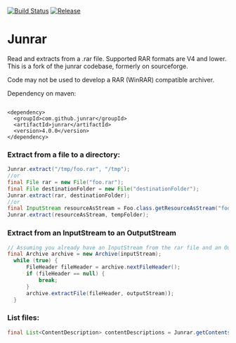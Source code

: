 [![Build Status](https://travis-ci.com/junrar/junrar.svg?branch=master)](https://travis-ci.com/junrar/junrar)
[![Release](https://img.shields.io/github/release/junrar/junrar.svg)](../../releases/latest)

Junrar
=====

Read and extracts from a .rar file. Supported RAR formats are V4 and lower. This is a fork of the junrar codebase, formerly on sourceforge.

Code may not be used to develop a RAR (WinRAR) compatible archiver.

Dependency on maven:  
```

<dependency>  
  <groupId>com.github.junrar</groupId>  
  <artifactId>junrar</artifactId>
  <version>4.0.0</version>  
</dependency>  
```


### Extract from a file to a directory:
```java
Junrar.extract("/tmp/foo.rar", "/tmp");
//or
final File rar = new File("foo.rar");  
final File destinationFolder = new File("destinationFolder");
Junrar.extract(rar, destinationFolder);    
//or
final InputStream resourceAsStream = Foo.class.getResourceAsStream("foo.rar");//only for a single rar file
Junrar.extract(resourceAsStream, tempFolder);
```

### Extract from an InputStream to an OutputStream 
```java
// Assuming you already have an InputStream from the rar file and an OutputStream for writing to
final Archive archive = new Archive(inputStream);
  while (true) {
      FileHeader fileHeader = archive.nextFileHeader();
      if (fileHeader == null) {
          break;
      }
      archive.extractFile(fileHeader, outputStream)); 
  }
```

### List files:
```java
final List<ContentDescription> contentDescriptions = Junrar.getContentsDescription(testDocuments);    
```





